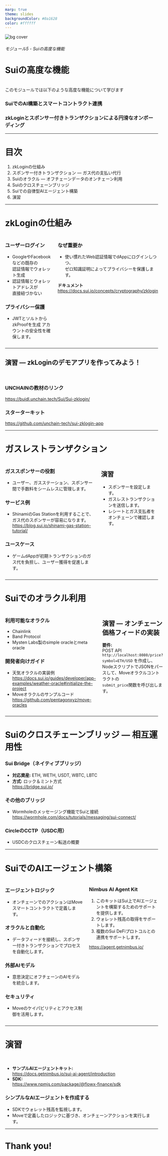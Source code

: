 ```yaml
---
marp: true
theme: slides
backgroundColor: #0a1628
color: #ffffff
---
```


![bg cover](../common/cover-bg.svg)

<!-- Title -->
###### モジュール5 - Suiの高度な機能
# Suiの高度な機能
<br/>
このモジュールでは以下のような高度な機能について学びます
<br/>

### SuiでのAI構築とスマートコントラクト連携
### zkLoginとスポンサー付きトランザクションによる円滑なオンボーディング

---

# 目次
1. zkLoginの仕組み  
2. スポンサー付きトランザクション — ガス代の支払い代行  
3. Suiのオラクル — オフチェーンデータのオンチェーン利用  
4. Suiのクロスチェーンブリッジ  
5. Suiでの自律型AIエージェント構築  
6. 演習

---

# zkLoginの仕組み
<div class="columns compact-sm">

<div>

### ユーザーログイン
- GoogleやFacebookなどの既存の<br/>認証情報でウォレット生成 
- 認証情報とウォレットアドレスが<br/>直接紐づかない

### プライバシー保護
- JWTとソルトからzkProofを生成
  アカウントの安全性を確保します。

</div>

<div>

### なぜ重要か
- 使い慣れたWeb認証情報でdAppにログインしつつ、  
  ゼロ知識証明によってプライバシーを保護します。

**ドキュメント**  
https://docs.sui.io/concepts/cryptography/zklogin

</div>

</div>

---

## 演習 — zkLoginのデモアプリを作ってみよう！
<br/>
<div class="compact-sm">

### UNCHAINの教材のリンク

https://buidl.unchain.tech/Sui/Sui-zklogin/

### スターターキット

https://github.com/unchain-tech/sui-zklogin-app

</div>

---

# ガスレストランザクション
<div class="columns compact-sm">

<div>

### ガススポンサーの役割
- ユーザー、ガスステーション、スポンサー間で手数料をシームレスに管理します。

### サービス例
- ShinamiのGas Stationを利用することで、ガス代のスポンサーが容易になります。  
  https://blog.sui.io/shinami-gas-station-tutorial/

### ユースケース
- ゲームdAppが初期トランザクションのガス代を負担し、ユーザー獲得を促進します。

</div>

<div>

## 演習
- スポンサーを設定します。  
- ガスレストランザクションを送信します。  
- レシートとガス支払者をオンチェーンで確認します。

</div>

</div>

---

# Suiでのオラクル利用 
<div class="columns compact-sm">

<div>

### 利用可能なオラクル
- Chainlink  
- Band Protocol  
- Mysten Labs製のsimple oracleとmeta oracle

### 開発者向けガイド
- 天気オラクルの実装例  
  https://docs.sui.io/guides/developer/app-examples/weather-oracle#initialize-the-project  
- Moveオラクルのサンプルコード  
  https://github.com/pentagonxyz/move-oracles

</div>

<div>

## 演習 — オンチェーン価格フィードの実装
**要件:**  
POST API `http://localhost:8080/price?symbol=ETH/USD` を作成し、  
NodeスクリプトでJSONをパースして、Moveオラクルコントラクトの  
`submit_price`関数を呼び出します。

</div>

</div>

---

# Suiのクロスチェーンブリッジ — 相互運用性
<div class="compact-sm">

### Sui Bridge（ネイティブブリッジ）
- **対応資産:** ETH, WETH, USDT, WBTC, LBTC  
- **方式:** ロック＆ミント方式  
https://bridge.sui.io/

### その他のブリッジ
- Wormholeのメッセージング機能でSuiと接続  
  https://wormhole.com/docs/tutorials/messaging/sui-connect/

### CircleのCCTP（USDC用）
- USDCのクロスチェーン転送の概要

</div>

---

# SuiでのAIエージェント構築
<div class="columns compact-sm">

<div>

### エージェントロジック
- オンチェーンでのアクションはMoveスマートコントラクトで定義します。

### オラクルと自動化
- データフィードを接続し、スポンサー付きトランザクションでプロセスを自動化します。

### 外部AIモデル
- 意思決定にオフチェーンのAIモデルを統合します。

### セキュリティ
- Moveのケイパビリティとアクセス制御を活用します。

</div>

<div>

### Nimbus AI Agent Kit
1. このキットはSui上でAIエージェントを構築するためのサポートを提供します。  
2. ウォレット残高の取得をサポートします。  
3. 複数のSui DeFiプロトコルとの連携をサポートします。  

https://agent.getnimbus.io/

</div>

</div>

---

# 演習
<br/>
<div class="compact-sm">

- **サンプルAIエージェントキット:**  
  https://docs.getnimbus.io/sui-ai-agent/introduction  
- **SDK:**  
  https://www.npmjs.com/package/@flowx-finance/sdk  

### シンプルなAIエージェントを作成する
- SDKでウォレット残高を監視します。  
- Moveで定義したロジックに基づき、オンチェーンアクションを実行します。

</div>

---

# Thank you!
